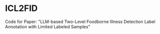 # ICL2FID
Code for Paper: "LLM-based Two-Level Foodborne Illness Detection Label Annotation with Limited Labeled Samples"
